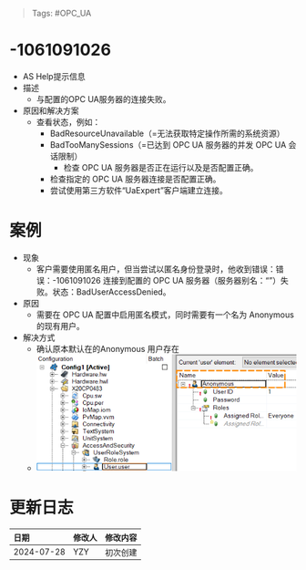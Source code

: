> Tags: #OPC_UA

# -1061091026

- AS Help提示信息
- 描述
    - 与配置的OPC UA服务器的连接失败。
- 原因和解决方案
    - 查看状态，例如：
        - BadResourceUnavailable（=无法获取特定操作所需的系统资源）
        - BadTooManySessions（=已达到 OPC UA 服务器的并发 OPC UA 会话限制）
            - 检查 OPC UA 服务器是否正在运行以及是否配置正确。
        - 检查指定的 OPC UA 服务器连接是否配置正确。
        - 尝试使用第三方软件“UaExpert”客户端建立连接。

# 案例

- 现象
    - 客户需要使用匿名用户，但当尝试以匿名身份登录时，他收到错误：错误：-1061091026 连接到配置的 OPC UA 服务器（服务器别名：“”）失败。状态：BadUserAccessDenied。
- 原因
    - 需要在 OPC UA 配置中启用匿名模式，同时需要有一个名为 Anonymous 的现有用户。
- 解决方式
    - 确认原本默认在的Anonymous 用户存在
    - ![](FILES/-1061091026/image-20240728001804065.png)

# 更新日志

| 日期                             | 修改人 | 修改内容 |
| :----------------------------- | :-- | :--- |
| 2024-07-28 | YZY | 初次创建 |
